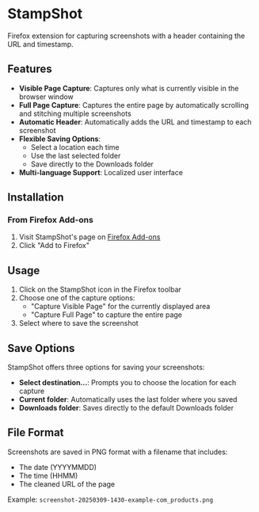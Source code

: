 # StampShot

Firefox extension for capturing screenshots with a header containing the URL and timestamp.

## Features

- **Visible Page Capture**: Captures only what is currently visible in the browser window
- **Full Page Capture**: Captures the entire page by automatically scrolling and stitching multiple screenshots
- **Automatic Header**: Automatically adds the URL and timestamp to each screenshot
- **Flexible Saving Options**:
  - Select a location each time
  - Use the last selected folder
  - Save directly to the Downloads folder
- **Multi-language Support**: Localized user interface

## Installation

### From Firefox Add-ons

1. Visit StampShot's page on [Firefox Add-ons](https://addons.mozilla.org/)
2. Click "Add to Firefox"

## Usage

1. Click on the StampShot icon in the Firefox toolbar
2. Choose one of the capture options:
   - "Capture Visible Page" for the currently displayed area
   - "Capture Full Page" to capture the entire page
3. Select where to save the screenshot

## Save Options

StampShot offers three options for saving your screenshots:

- **Select destination...**: Prompts you to choose the location for each capture
- **Current folder**: Automatically uses the last folder where you saved
- **Downloads folder**: Saves directly to the default Downloads folder

## File Format

Screenshots are saved in PNG format with a filename that includes:
- The date (YYYYMMDD)
- The time (HHMM)
- The cleaned URL of the page

Example: `screenshot-20250309-1430-example-com_products.png`


